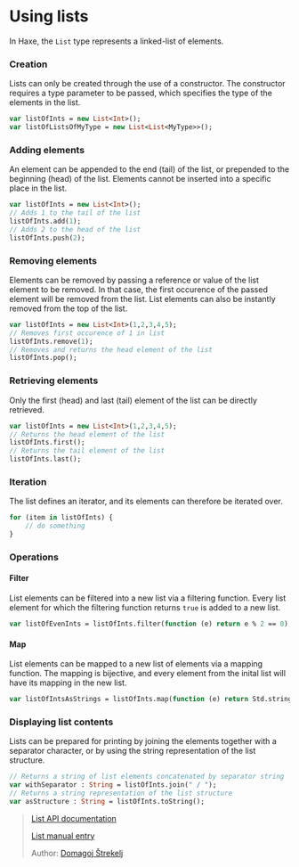[tags]: / "collections, data-structures"

# Using lists

In Haxe, the `List` type represents a linked-list of elements.

### Creation

Lists can only be created through the use of a constructor. The constructor requires a type parameter to be passed, which specifies the type of the elements in the list.

```haxe
var listOfInts = new List<Int>();
var listOfListsOfMyType = new List<List<MyType>>();
```

### Adding elements

An element can be appended to the end (tail) of the list, or prepended to the beginning (head) of the list. Elements cannot be inserted into a specific place in the list.

```haxe
var listOfInts = new List<Int>();
// Adds 1 to the tail of the list
listOfInts.add(1); 
// Adds 2 to the head of the list
listOfInts.push(2);
```

### Removing elements

Elements can be removed by passing a reference or value of the list element to be removed. In that case, the first occurence of the passed element will be removed from the list. List elements can also be instantly removed from the top of the list.

```haxe
var listOfInts = new List<Int>(1,2,3,4,5);
// Removes first occurence of 1 in list
listOfInts.remove(1);
// Removes and returns the head element of the list
listOfInts.pop();
```

### Retrieving elements

Only the first (head) and last (tail) element of the list can be directly retrieved.

```haxe
var listOfInts = new List<Int>(1,2,3,4,5);
// Returns the head element of the list
listOfInts.first();
// Returns the tail element of the list
listOfInts.last();
```

### Iteration

The list defines an iterator, and its elements can therefore be iterated over.

```haxe
for (item in listOfInts) {
    // do something
}
```

### Operations

#### Filter

List elements can be filtered into a new list via a filtering function. Every list element for which the filtering function returns `true` is added to a new list.

```haxe
var listOfEvenInts = listOfInts.filter(function (e) return e % 2 == 0);
```

#### Map

List elements can be mapped to a new list of elements via a mapping function. The mapping is bijective, and every element from the inital list will have its mapping in the new list.

```haxe
var listOfIntsAsStrings = listOfInts.map(function (e) return Std.string(e));
```

### Displaying list contents

Lists can be prepared for printing by joining the elements together with a separator character, or by using the string representation of the list structure.

```haxe
// Returns a string of list elements concatenated by separator string
var withSeparator : String = listOfInts.join(" / ");
// Returns a string representation of the list structure
var asStructure : String = listOfInts.toString();
```

> [List API documentation](http://api.haxe.org/List.html)
> 
> [List manual entry](http://haxe.org/manual/std-List.html)
>
> Author: [Domagoj Štrekelj](https://github.com/dstrekelj)
